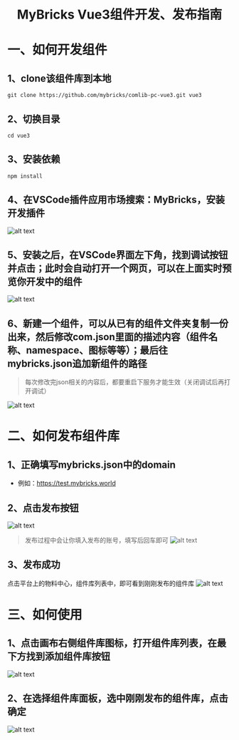 <h1 align="center">MyBricks Vue3组件开发、发布指南</h1>

# 一、如何开发组件
## 1、clone该组件库到本地
```
git clone https://github.com/mybricks/comlib-pc-vue3.git vue3
```
## 2、切换目录
```
cd vue3
```
## 3、安装依赖
```
npm install
```
## 4、在VSCode插件应用市场搜索：MyBricks，安装开发插件
![alt text](http://assets.mybricks.world/files/609850921054277/IEwsIssLzHjQ63icPABr3NRI5jBq9k5W-1727339111564.png)
## 5、安装之后，在VSCode界面左下角，找到调试按钮并点击；此时会自动打开一个网页，可以在上面实时预览你开发中的组件
![alt text](http://assets.mybricks.world/files/609850921054277/h7dIK2809jKGomlrKEVuAUZ2nSKYv9dA-1727339145759.png)
## 6、新建一个组件，可以从已有的组件文件夹复制一份出来，然后修改com.json里面的描述内容（组件名称、namespace、图标等等）；最后往mybricks.json追加新组件的路径
> 每次修改完json相关的内容后，都要重启下服务才能生效（关闭调试后再打开调试）

![alt text](http://assets.mybricks.world/files/609850921054277/v1OP1pFtxrPIgTqyJH0vNtbQybzTNQRO-1727339204062.png)

# 二、如何发布组件库
## 1、正确填写mybricks.json中的domain
- 例如：https://test.mybricks.world
## 2、点击发布按钮
![alt text](http://assets.mybricks.world/files/609850921054277/NKUy8D1aSgEGAYyDbWyHqWuOKC6XvrhI-1727339226899.png)
>发布过程中会让你填入发布的账号，填写后回车即可
![alt text](http://assets.mybricks.world/files/609850921054277/mf049kkQz8kEX0KZwMg1u3m9aEffdqJg-1727339248386.png)
## 3、发布成功
点击平台上的物料中心，组件库列表中，即可看到刚刚发布的组件库
![alt text](http://assets.mybricks.world/files/609850921054277/npX7zzVqdz3URIbT5P4RJvre5KyRxseO-1727339275303.png)
# 三、如何使用
## 1、点击画布右侧组件库图标，打开组件库列表，在最下方找到添加组件库按钮
![alt text](http://assets.mybricks.world/files/609850921054277/SeJTWTNIewzEaoMv7xSQpVzqmjG4AsTL-1727352396805.png)

## 2、在选择组件库面板，选中刚刚发布的组件库，点击确定
![alt text](http://assets.mybricks.world/files/609850921054277/xl0GaKac4A5RlX5JvgyPCfA82nSHVgBg-1727339317825.png)
